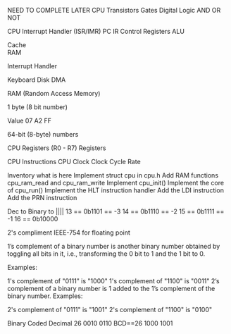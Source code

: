 NEED TO COMPLETE LATER
CPU
Transistors
Gates
Digital Logic
  AND OR NOT



CPU
Interrupt Handler (ISR/IMR)
PC IR
  Control 
  Registers
  ALU  


  Cache   
  RAM



Interrupt Handler


Keyboard    Disk    DMA

RAM (Random Access Memory)

1 byte (8 bit number)

Value 07 A2 FF

64-bit (8-byte) numbers

CPU Registers (R0 - R7)
Registers

CPU Instructions
CPU Clock 
  Clock Cycle Rate

 Inventory what is here
 Implement struct cpu in cpu.h
 Add RAM functions cpu_ram_read and cpu_ram_write
 Implement cpu_init()
 Implement the core of cpu_run()
 Implement the HLT instruction handler
 Add the LDI instruction
 Add the PRN instruction



 Dec to Binary to 
         ||||
 13 == 0b1101 == -3
 14 == 0b1110 == -2
 15 == 0b1111 == -1
 16 == 0b10000

 2's compliment
 IEEE-754 for floating point

 1’s complement of a binary number is another binary number obtained by toggling all bits in it, i.e., transforming the 0 bit to 1 and the 1 bit to 0.

Examples:

1's complement of "0111" is "1000"
1's complement of "1100" is  "0011" 
2’s complement of a binary number is 1 added to the 1’s complement of the binary number.
Examples:

2's complement of "0111" is  "1001"
2's complement of "1100" is  "0100" 

Binary Coded Decimal
26
0010 0110 BCD==26
1000 1001